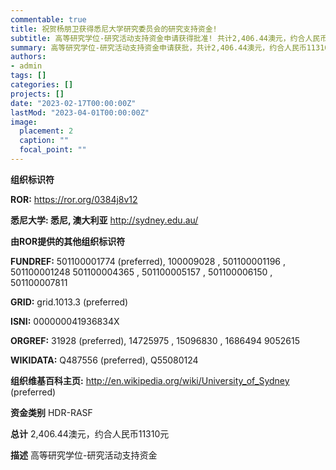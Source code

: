 ```yaml
---
commentable: true
title: 祝贺杨朋卫获得悉尼大学研究委员会的研究支持资金!
subtitle: 高等研究学位-研究活动支持资金申请获得批准! 共计2,406.44澳元，约合人民币11310元
summary: 高等研究学位-研究活动支持资金申请获批，共计2,406.44澳元，约合人民币11310元。
authors:
- admin
tags: []
categories: []
projects: []
date: "2023-02-17T00:00:00Z"
lastMod: "2023-04-01T00:00:00Z"
image:
  placement: 2
  caption: ""
  focal_point: ""
---
```

**组织标识符**

**ROR:** https://ror.org/0384j8v12

**悉尼大学: 悉尼, 澳大利亚**
http://sydney.edu.au/

**由ROR提供的其他组织标识符**

**FUNDREF:** 501100001774 (preferred), 100009028 , 501100001196 , 501100001248 501100004365 , 501100005157 , 501100006150 , 501100007811

**GRID:** grid.1013.3 (preferred)

**ISNI:** 000000041936834X

**ORGREF:** 31928 (preferred), 14725975 , 15096830 , 1686494 9052615

**WIKIDATA:** Q487556 (preferred), Q55080124

**组织维基百科主页:** http://en.wikipedia.org/wiki/University_of_Sydney (preferred)

**资金类别**
HDR-RASF

**总计**
2,406.44澳元，约合人民币11310元

**描述**
高等研究学位-研究活动支持资金
